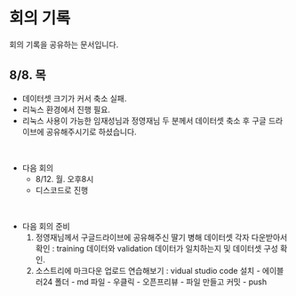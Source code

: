 # 회의 기록

회의 기록을 공유하는 문서입니다.


## 8/8. 목

- 데이터셋 크기가 커서 축소 실패.
- 리눅스 환경에서 진행 필요.
- 리눅스 사용이 가능한 임재성님과 정영재님 두 분께서 데이터셋 축소 후 구글 드라이브에 공유해주시기로 하셨습니다.</br>
</br>

- 다음 회의
    - 8/12. 월. 오후8시
    - 디스코드로 진행
</br>

- 다음 회의 준비
    1. 정영재님께서 구글드라이브에 공유해주신 딸기 병해 데이터셋 각자 다운받아서 확인 : training 데이터와 validation 데이터가 일치하는지 및 데이터셋 구성 확인.
    2. 소스트리에 마크다운 업로드 연습해보기 : vidual studio code 설치 - 에이블러24 폴더 - md 파일 - 우클릭 - 오픈프리뷰 - 파일 만들고 커밋 - push 